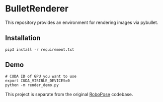 # BulletRenderer
This repository provides an environment for rendering images via pybullet.

## Installation
```shell
pip3 install -r requirement.txt 
```

## Demo
```shell
# CUDA ID of GPU you want to use
export CUDA_VISIBLE_DEVICES=0
python -m render_demo.py
```

This project is separate from the original [RoboPose](https://github.com/ylabbe/robopose) codebase.
